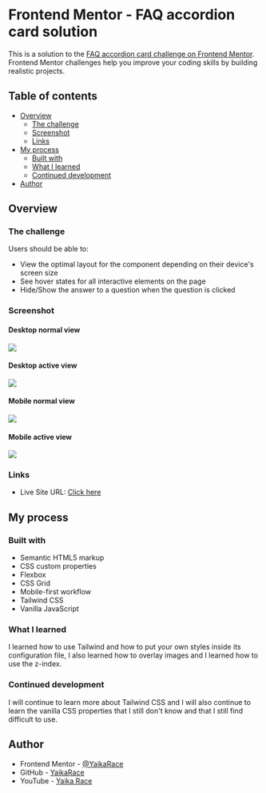 # Frontend Mentor - FAQ accordion card solution

This is a solution to the [FAQ accordion card challenge on Frontend Mentor](https://www.frontendmentor.io/challenges/faq-accordion-card-XlyjD0Oam). Frontend Mentor challenges help you improve your coding skills by building realistic projects.

## Table of contents

- [Overview](#overview)
  - [The challenge](#the-challenge)
  - [Screenshot](#screenshot)
  - [Links](#links)
- [My process](#my-process)
  - [Built with](#built-with)
  - [What I learned](#what-i-learned)
  - [Continued development](#continued-development)
- [Author](#author)

## Overview

### The challenge

Users should be able to:

- View the optimal layout for the component depending on their device's screen size
- See hover states for all interactive elements on the page
- Hide/Show the answer to a question when the question is clicked

### Screenshot

#### Desktop normal view

![](./screenshots/normal%20desktop.png)

#### Desktop active view

![](./screenshots/active%20desktop.png)

#### Mobile normal view

![](./screenshots/normal%20mobile.png)

#### Mobile active view

![](./screenshots/active%20mobile.png)

### Links

- Live Site URL: [Click here](https://faq-accordion-card-yaikarace.vercel.app)

## My process

### Built with

- Semantic HTML5 markup
- CSS custom properties
- Flexbox
- CSS Grid
- Mobile-first workflow
- Tailwind CSS
- Vanilla JavaScript

### What I learned

I learned how to use Tailwind and how to put your own styles inside its configuration file, I also learned how to overlay images and I learned how to use the z-index.

### Continued development

I will continue to learn more about Tailwind CSS and I will also continue to learn the vanilla CSS properties that I still don't know and that I still find difficult to use.

## Author

- Frontend Mentor - [@YaikaRace](https://www.frontendmentor.io/profile/yaikarace)
- GitHub - [YaikaRace](https://github.com/yaikarace)
- YouTube - [Yaika Race](https://youtube.com/c/yaikarace)
